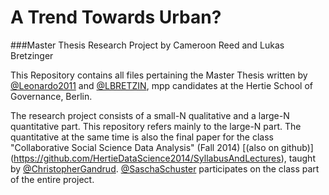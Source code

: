 A Trend Towards Urban? 
==========
###Master Thesis Research Project by Cameroon Reed and Lukas Bretzinger

This Repository contains all files pertaining the Master Thesis written by [@Leonardo2011](https://github.com/Leonardo2011) and [@LBRETZIN](https://github.com/LBRETZIN), mpp candidates at the Hertie School of Governance, Berlin.

The research project consists of a small-N qualitative and a large-N quantitative part. This repository refers mainly to the large-N part. The quantitative at the same time is also the final paper for the class "Collaborative Social Science Data Analysis" (Fall 2014) [(also on github)] (https://github.com/HertieDataScience2014/SyllabusAndLectures), taught by [@ChristopherGandrud](https://github.com/ChristopherGandrud). [@SaschaSchuster](https://github.com/SaschaSchuster) participates on the class part of the entire project.
